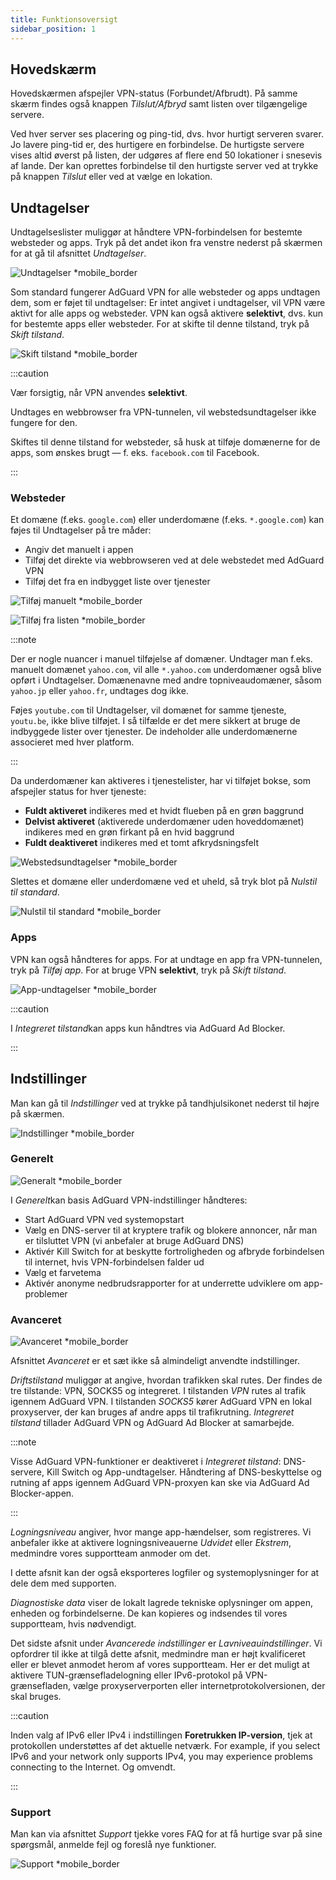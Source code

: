 ```yaml
---
title: Funktionsoversigt
sidebar_position: 1
---
```


## Hovedskærm

Hovedskærmen afspejler VPN-status (Forbundet/Afbrudt). På samme skærm findes også knappen *Tilslut/Afbryd* samt listen over tilgængelige servere.

Ved hver server ses placering og ping-tid, dvs. hvor hurtigt serveren svarer. Jo lavere ping-tid er, des hurtigere en forbindelse. De hurtigste servere vises altid øverst på listen, der udgøres af flere end 50 lokationer i snesevis af lande. Der kan oprettes forbindelse til den hurtigste server ved at trykke på knappen *Tilslut* eller ved at vælge en lokation.

## Undtagelser

Undtagelseslister muliggør at håndtere VPN-forbindelsen for bestemte websteder og apps. Tryk på det andet ikon fra venstre nederst på skærmen for at gå til afsnittet *Undtagelser*.

![Undtagelser *mobile_border](https://cdn.adtidy.org/content/kb/vpn/android/exclusions.jpg)

Som standard fungerer AdGuard VPN for alle websteder og apps undtagen dem, som er føjet til undtagelser: Er intet angivet i undtagelser, vil VPN være aktivt for alle apps og websteder. VPN kan også aktivere **selektivt**, dvs. kun for bestemte apps eller websteder. For at skifte til denne tilstand, tryk på *Skift tilstand*.

![Skift tilstand *mobile_border](https://cdn.adtidy.org/content/kb/vpn/android/change_mode.jpg)

:::caution

Vær forsigtig, når VPN anvendes **selektivt**.

Undtages en webbrowser fra VPN-tunnelen, vil webstedsundtagelser ikke fungere for den.

Skiftes til denne tilstand for websteder, så husk at tilføje domænerne for de apps, som ønskes brugt — f. eks. `facebook.com` til Facebook.

:::

### Websteder

Et domæne (f.eks. `google.com`) eller underdomæne (f.eks. `*.google.com`) kan føjes til Undtagelser på tre måder:

- Angiv det manuelt i appen
- Tilføj det direkte via webbrowseren ved at dele webstedet med AdGuard VPN
- Tilføj det fra en indbygget liste over tjenester

![Tilføj manuelt *mobile_border](https://cdn.adtidy.org/content/kb/vpn/android/manually.jpg)

![Tilføj fra listen *mobile_border](https://cdn.adtidy.org/content/kb/vpn/android/from_list.jpg)

:::note

Der er nogle nuancer i manuel tilføjelse af domæner. Undtager man f.eks. manuelt domænet `yahoo.com`, vil alle `*.yahoo.com` underdomæner også blive opført i Undtagelser. Domænenavne med andre topniveaudomæner, såsom `yahoo.jp` eller `yahoo.fr`, undtages dog ikke.

Føjes `youtube.com` til Undtagelser, vil domænet for samme tjeneste, `youtu.be`, ikke blive tilføjet. I så tilfælde er det mere sikkert at bruge de indbyggede lister over tjenester. De indeholder alle underdomænerne associeret med hver platform.

:::

Da underdomæner kan aktiveres i tjenestelister, har vi tilføjet bokse, som afspejler status for hver tjeneste:

- **Fuldt aktiveret** indikeres med et hvidt flueben på en grøn baggrund
- **Delvist aktiveret** (aktiverede underdomæner uden hoveddomænet) indikeres med en grøn firkant på en hvid baggrund
- **Fuldt deaktiveret** indikeres med et tomt afkrydsningsfelt

![Webstedsundtagelser *mobile_border](https://cdn.adtidy.org/content/kb/vpn/android/websites.png)

Slettes et domæne eller underdomæne ved et uheld, så tryk blot på *Nulstil til standard*.

![Nulstil til standard *mobile_border](https://cdn.adtidy.org/content/kb/vpn/android/reset.jpg)

### Apps

VPN kan også håndteres for apps. For at undtage en app fra VPN-tunnelen, tryk på *Tilføj app*. For at bruge VPN **selektivt**, tryk på *Skift tilstand*.

![App-undtagelser *mobile_border](https://cdn.adtidy.org/content/kb/vpn/android/apps.jpg)

:::caution

I *Integreret tilstand*kan apps kun håndtres via AdGuard Ad Blocker.

:::

## Indstillinger

Man kan gå til *Indstillinger* ved at trykke på tandhjulsikonet nederst til højre på skærmen.

![Indstillinger *mobile_border](https://cdn.adtidy.org/content/kb/vpn/android/settings.jpg)

### Generelt

![Generalt *mobile_border](https://cdn.adtidy.org/content/kb/vpn/android/general.jpg)

I *Generelt*kan basis AdGuard VPN-indstillinger håndteres:

- Start AdGuard VPN ved systemopstart
- Vælg en DNS-server til at kryptere trafik og blokere annoncer, når man er tilsluttet VPN (vi anbefaler at bruge AdGuard DNS)
- Aktivér Kill Switch for at beskytte fortroligheden og afbryde forbindelsen til internet, hvis VPN-forbindelsen falder ud
- Vælg et farvetema
- Aktivér anonyme nedbrudsrapporter for at underrette udviklere om app-problemer

### Avanceret

![Avanceret *mobile_border](https://cdn.adtidy.org/content/kb/vpn/android/advanced.png)

Afsnittet *Avanceret* er et sæt ikke så almindeligt anvendte indstillinger.

*Driftstilstand* muliggør at angive, hvordan trafikken skal rutes. Der findes de tre tilstande: VPN, SOCKS5 og integreret. I tilstanden *VPN* rutes al trafik igennem AdGuard VPN. I tilstanden *SOCKS5* kører AdGuard VPN en lokal proxyserver, der kan bruges af andre apps til trafikrutning. *Integreret tilstand* tillader AdGuard VPN og AdGuard Ad Blocker at samarbejde.

:::note

Visse AdGuard VPN-funktioner er deaktiveret i *Integreret tilstand*: DNS-servere, Kill Switch og App-undtagelser. Håndtering af DNS-beskyttelse og rutning af apps igennem AdGuard VPN-proxyen kan ske via AdGuard Ad Blocker-appen.

:::

*Logningsniveau* angiver, hvor mange app-hændelser, som registreres. Vi anbefaler ikke at aktivere logningsniveauerne *Udvidet* eller *Ekstrem*, medmindre vores supportteam anmoder om det.

I dette afsnit kan der også eksporteres logfiler og systemoplysninger for at dele dem med supporten.

*Diagnostiske data* viser de lokalt lagrede tekniske oplysninger om appen, enheden og forbindelserne. De kan kopieres og indsendes til vores supportteam, hvis nødvendigt.

Det sidste afsnit under *Avancerede indstillinger* er *Lavniveauindstillinger*. Vi opfordrer til ikke at tilgå dette afsnit, medmindre man er højt kvalificeret eller er blevet anmodet herom af vores supportteam. Her er det muligt at aktivere TUN-grænsefladelogning eller IPv6-protokol på VPN-grænsefladen, vælge proxyserverporten eller internetprotokolversionen, der skal bruges.

:::caution

Inden valg af IPv6 eller IPv4 i indstillingen **Foretrukken IP-version**, tjek at protokollen understøttes af det aktuelle netværk. For example, if you select IPv6 and your network only supports IPv4, you may experience problems connecting to the Internet. Og omvendt.

:::

### Support

Man kan via afsnittet *Support* tjekke vores FAQ for at få hurtige svar på sine spørgsmål, anmelde fejl og foreslå nye funktioner.

![Support *mobile_border](https://cdn.adtidy.org/content/kb/vpn/android/support.jpg)
